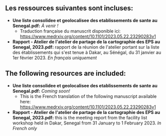 ## Les ressources suivantes sont incluses:
- **Une liste consolidee et geolocalisee des etablissements de sante au Senegal.pdf:** _À venir !_   
   - Traduction française du manuscrit disponible ici: https://www.medrxiv.org/content/10.1101/2023.05.22.23290283v1
- **Rapport - Atelier de l'atelier de partage de la cartographie des EPS au Senegal, 2023.pdf:** rapport de la réunion de l'atelier portant sur la liste des établissements qui s'est tenue à Dakar, au Sénégal, du 31 janvier au 1er février 2023. _En français uniquement_

## The following resources are included:
- **Une liste consolidee et geolocalisee des etablissements de sante au Senegal.pdf:** _Coming soon!_
   - This is the French translation of the following manuscript available here: https://www.medrxiv.org/content/10.1101/2023.05.22.23290283v1
- **Rapport - Atelier de l'atelier de partage de la cartographie des EPS au Senegal, 2023.pdf:** this is the meeting report from the facility list workshop held in Dakar, Senegal from 31 January to 1 February 2023. _In French only_

